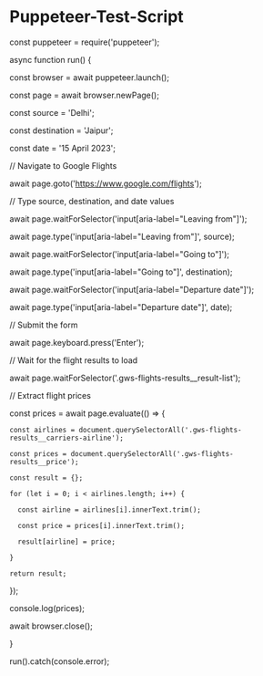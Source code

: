 # Puppeteer-Test-Script
const puppeteer = require('puppeteer');

async function run() {

  const browser = await puppeteer.launch();

  const page = await browser.newPage();

  const source = 'Delhi';

  const destination = 'Jaipur';

  const date = '15 April 2023';

  // Navigate to Google Flights

  await page.goto('https://www.google.com/flights');

  // Type source, destination, and date values

  await page.waitForSelector('input[aria-label="Leaving from"]');

  await page.type('input[aria-label="Leaving from"]', source);

  await page.waitForSelector('input[aria-label="Going to"]');

  await page.type('input[aria-label="Going to"]', destination);

  await page.waitForSelector('input[aria-label="Departure date"]');

  await page.type('input[aria-label="Departure date"]', date);

  // Submit the form

  await page.keyboard.press('Enter');

  

  // Wait for the flight results to load

  await page.waitForSelector('.gws-flights-results__result-list');

  // Extract flight prices

  const prices = await page.evaluate(() => {

    const airlines = document.querySelectorAll('.gws-flights-results__carriers-airline');

    const prices = document.querySelectorAll('.gws-flights-results__price');

    const result = {};

    for (let i = 0; i < airlines.length; i++) {

      const airline = airlines[i].innerText.trim();

      const price = prices[i].innerText.trim();

      result[airline] = price;

    }

    return result;

  });

  console.log(prices);

  await browser.close();

}

run().catch(console.error);
